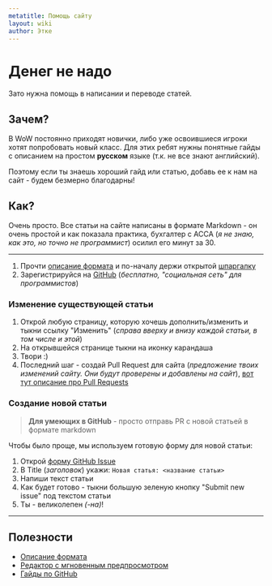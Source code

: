 ```yaml
---
metatitle: Помощь сайту
layout: wiki
author: Этке
---
```


# Денег не надо

Зато нужна помощь в написании и переводе статей.

## Зачем?

В WoW постоянно приходят новички, либо уже освоившиеся игроки хотят попробовать новый класс. Для этих ребят нужны понятные гайды с описанием на простом **русском** языке (т.к. не все знают английский).

Поэтому если ты знаешь хороший гайд или статью, добавь ее к нам на сайт - будем безмерно благодарны!

## Как?

Очень просто. Все статьи на сайте написаны в формате Markdown - он очень простой и как показала практика, бухгалтер с АССА (_я не знаю, как это, но точно не программист_) осилил его минут за 30.

<hr>

1. Прочти [описание формата](https://guides.github.com/features/mastering-markdown/) и по-началу держи открытой [шпаргалку](https://github.com/adam-p/markdown-here/wiki/Markdown-Cheatsheet)
2. Зарегистрируйся на [GitHub](https://github.com) (_бесплатно, "социальная сеть" для программистов_)

### Изменение существующей статьи

1. Открой любую страницу, которую хочешь дополнить/изменить и тыкни ссылку "Изменить" (_справа вверху и внизу каждой статьи, в том числе и этой_)
2. На открывшейся странице тыкни на иконку карандаша
3. Твори :)
4. Последний шаг - создай Pull Request для сайта (_предложение твоих изменений сайту. Они будут проверены и добавлены на сайт_), [вот тут описание про Pull Requests](https://guides.github.com/activities/forking/#making-a-pull-request)

### Создание новой статьи

> **Для умеющих в GitHub** - просто отправь PR с новой статьей в формате markdown

Чтобы было проще, мы используем готовую форму для новой статьи:

1. Открой [форму GitHub Issue](https://github.com/rakshazi/forestguild.club/issues/new)
2. В Title (_заголовок_) укажи: `Новая статья: <название статьи>`
3. Напиши текст статьи
4. Как будет готово - тыкни большую зеленую кнопку "Submit new issue" под текстом статьи
5. Ты - великолепен _(-на)_!

<hr>

## Полезности

* [Описание формата](https://guides.github.com/features/mastering-markdown/)
* [Редактор с мгновенным предпросмотром](https://dillinger.io)
* [Гайды по GitHub](https://guides.github.com)
